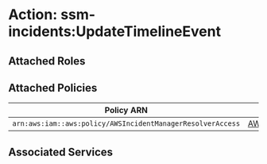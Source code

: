 # Action: ssm-incidents:UpdateTimelineEvent

## Attached Roles

## Attached Policies

| Policy ARN | Policy Name |
|------------|-------------|
| `arn:aws:iam::aws:policy/AWSIncidentManagerResolverAccess` | [AWSIncidentManagerResolverAccess](../policies.md#awsincidentmanagerresolveraccess) |

## Associated Services

